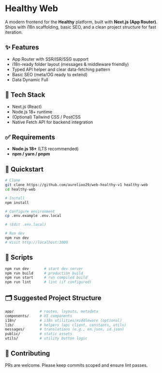 # Healthy Web

A modern frontend for the **Healthy** platform, built with **Next.js (App Router)**. Ships with i18n scaffolding, basic SEO, and a clean project structure for fast iteration.

## ✨ Features

- App Router with SSR/ISR/SSG support
- i18n-ready folder layout (messages & middleware friendly)
- Typed API helper and clear data-fetching pattern
- Basic SEO (meta/OG ready to extend)
- Data Dynamic Full

## 🧱 Tech Stack

- Next.js (React)
- Node.js 18+ runtime
- (Optional) Tailwind CSS / PostCSS
- Native Fetch API for backend integration

## ✅ Requirements

- **Node.js 18+** (LTS recommended)
- **npm / yarn / pnpm**

## 🚀 Quickstart

```bash
# Clone
git clone https://github.com/aurelioo29/web-healthy-v1 healthy-web
cd healthy-web

# Install
npm install

# Configure environment
cp .env.example .env.local

# (Edit .env.local)

# Run dev
npm run dev
# Visit http://localhost:3000
```

## 🔧 Scripts

```bash
npm run dev       # start dev server
npm run build     # production build
npm run start     # run compiled build
npm run lint      # lint (if configured)
```

## 🗂️ Suggested Project Structure

```bash
app/            # routes, layouts, metadata
components/     # UI components
i18n/           # i18n utilities/middleware (optional)
lib/            # helpers (api client, constants, utils)
messages/       # translations (e.g., en.json, id.json)
public/         # static assets
utils/          # utility button logic
```

## 🤝 Contributing

PRs are welcome. Please keep commits scoped and ensure lint passes.
